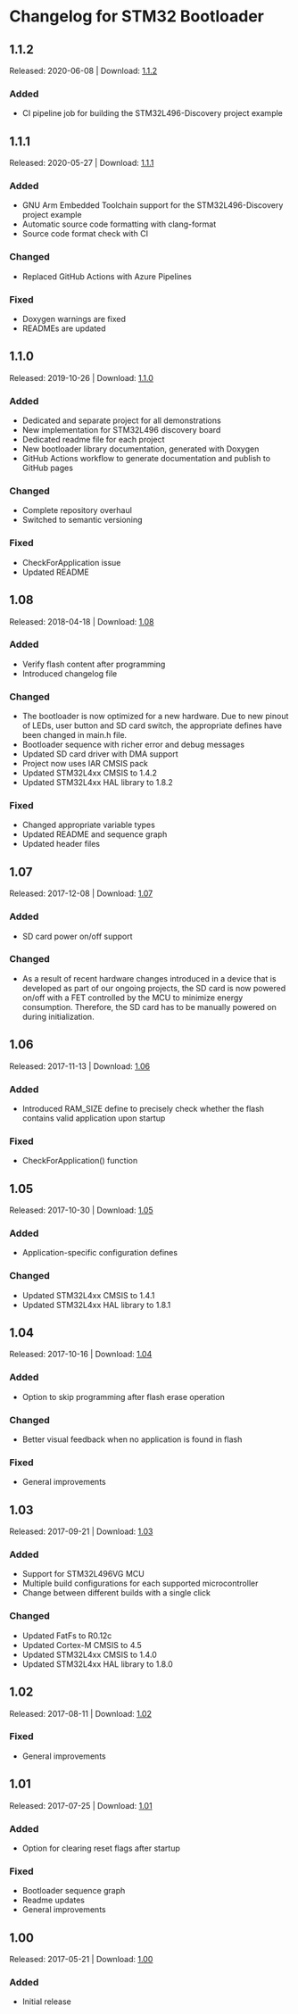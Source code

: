 # Changelog for STM32 Bootloader

## 1.1.2
Released: 2020-06-08 | Download: [1.1.2](https://github.com/akospasztor/stm32-bootloader/releases/tag/v1.1.2)
### Added
- CI pipeline job for building the STM32L496-Discovery project example

## 1.1.1
Released: 2020-05-27 | Download: [1.1.1](https://github.com/akospasztor/stm32-bootloader/releases/tag/v1.1.1)
### Added
- GNU Arm Embedded Toolchain support for the STM32L496-Discovery project example
- Automatic source code formatting with clang-format
- Source code format check with CI
### Changed
- Replaced GitHub Actions with Azure Pipelines
### Fixed
- Doxygen warnings are fixed
- READMEs are updated


## 1.1.0
Released: 2019-10-26 | Download: [1.1.0](https://github.com/akospasztor/stm32-bootloader/releases/tag/v1.1.0)
### Added
- Dedicated and separate project for all demonstrations
- New implementation for STM32L496 discovery board
- Dedicated readme file for each project
- New bootloader library documentation, generated with Doxygen
- GitHub Actions workflow to generate documentation and publish to GitHub pages
### Changed
- Complete repository overhaul
- Switched to semantic versioning
### Fixed
- CheckForApplication issue
- Updated README


## 1.08
Released: 2018-04-18 | Download: [1.08](https://github.com/akospasztor/stm32-bootloader/releases/tag/v1.08)
### Added
- Verify flash content after programming
- Introduced changelog file
### Changed
- The bootloader is now optimized for a new hardware. Due to new pinout of LEDs, user button and SD card switch, the appropriate defines have been changed in main.h file.
- Bootloader sequence with richer error and debug messages
- Updated SD card driver with DMA support
- Project now uses IAR CMSIS pack
- Updated STM32L4xx CMSIS to 1.4.2
- Updated STM32L4xx HAL library to 1.8.2
### Fixed
- Changed appropriate variable types
- Updated README and sequence graph
- Updated header files


## 1.07
Released: 2017-12-08 | Download: [1.07](https://github.com/akospasztor/stm32-bootloader/releases/tag/v1.07)
### Added
- SD card power on/off support
### Changed
- As a result of recent hardware changes introduced in a device that is developed as part of our ongoing projects, the SD card is now powered on/off with a FET controlled by the MCU to minimize energy consumption. Therefore, the SD card has to be manually powered on during initialization.


## 1.06
Released: 2017-11-13 | Download: [1.06](https://github.com/akospasztor/stm32-bootloader/releases/tag/v1.06)
### Added
- Introduced RAM_SIZE define to precisely check whether the flash contains valid application upon startup
### Fixed
- CheckForApplication() function


## 1.05
Released: 2017-10-30 | Download: [1.05](https://github.com/akospasztor/stm32-bootloader/releases/tag/v1.05)
### Added
- Application-specific configuration defines
### Changed
- Updated STM32L4xx CMSIS to 1.4.1
- Updated STM32L4xx HAL library to 1.8.1


## 1.04
Released: 2017-10-16 | Download: [1.04](https://github.com/akospasztor/stm32-bootloader/releases/tag/v1.04)
### Added
- Option to skip programming after flash erase operation
### Changed
- Better visual feedback when no application is found in flash
### Fixed
- General improvements


## 1.03
Released: 2017-09-21 | Download: [1.03](https://github.com/akospasztor/stm32-bootloader/releases/tag/v1.03)
### Added
- Support for STM32L496VG MCU
- Multiple build configurations for each supported microcontroller
- Change between different builds with a single click
### Changed
- Updated FatFs to R0.12c
- Updated Cortex-M CMSIS to 4.5
- Updated STM32L4xx CMSIS to 1.4.0
- Updated STM32L4xx HAL library to 1.8.0


## 1.02
Released: 2017-08-11 | Download: [1.02](https://github.com/akospasztor/stm32-bootloader/releases/tag/v1.02)
### Fixed
- General improvements


## 1.01
Released: 2017-07-25 | Download: [1.01](https://github.com/akospasztor/stm32-bootloader/releases/tag/v1.01)
### Added
- Option for clearing reset flags after startup
### Fixed
- Bootloader sequence graph
- Readme updates
- General improvements


## 1.00
Released: 2017-05-21 | Download: [1.00](https://github.com/akospasztor/stm32-bootloader/releases/tag/v1.00)
### Added
- Initial release
